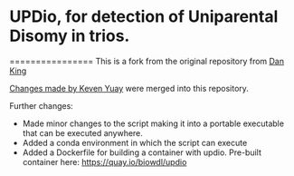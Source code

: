 # UPDio, for detection of Uniparental Disomy in trios.
================
This is a fork from the original repository from [Dan King](https://github.com/findingdan/UPDio)

[Changes made by Keven Yuay](https://github.com/kyauy/updio) were merged into this repository.

Further changes:
- Made minor changes to the script making it into a portable executable that can be executed anywhere.
- Added a conda environment in which the script can execute
- Added a Dockerfile for building a container with updio. Pre-built container here: https://quay.io/biowdl/updio
